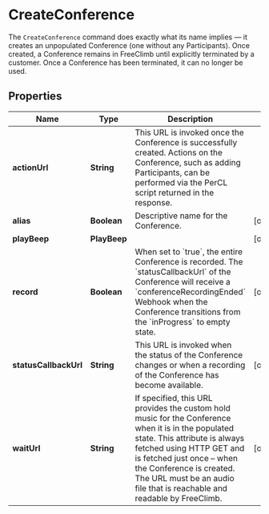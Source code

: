 

# CreateConference

The `CreateConference` command does exactly what its name implies — it creates an unpopulated Conference (one without any Participants). Once created, a Conference remains in FreeClimb until explicitly terminated by a customer. Once a Conference has been terminated, it can no longer be used.

## Properties

Name | Type | Description | Notes
------------ | ------------- | ------------- | -------------
**actionUrl** | **String** |  This URL is invoked once the Conference is successfully created. Actions on the Conference, such as adding Participants, can be performed via the PerCL script returned in the response.  | 
**alias** | **Boolean** | Descriptive name for the Conference.  |  [optional]
**playBeep** | **PlayBeep** |  |  [optional]
**record** | **Boolean** | When set to &#x60;true&#x60;, the entire Conference is recorded. The &#x60;statusCallbackUrl&#x60; of the Conference will receive a &#x60;conferenceRecordingEnded&#x60; Webhook when the Conference transitions from the &#x60;inProgress&#x60; to empty state. |  [optional]
**statusCallbackUrl** | **String** | This URL is invoked when the status of the Conference changes or when a recording of the Conference has become available. |  [optional]
**waitUrl** | **String** | If specified, this URL provides the custom hold music for the Conference when it is in the populated state. This attribute is always fetched using HTTP GET and is fetched just once – when the Conference is created. The URL must be an audio file that is reachable and readable by FreeClimb. |  [optional]



